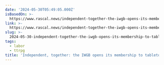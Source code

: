 ```yaml
---
date: '2024-05-30T05:49:05.000Z'
isBasedOn: >-
  https://www.rascal.news/independent-together-the-iwgb-opens-its-membership-to-tabletop-creators/
link: >-
  https://www.rascal.news/independent-together-the-iwgb-opens-its-membership-to-tabletop-creators/
slug: >-
  2024-05-30-independent-together-the-iwgb-opens-its-membership-to-tabletop-creators
tags:
  - labor
  - ttrpg
title: 'Independent, together: the IWGB opens its membership to tabletop creators'
---
```

 
